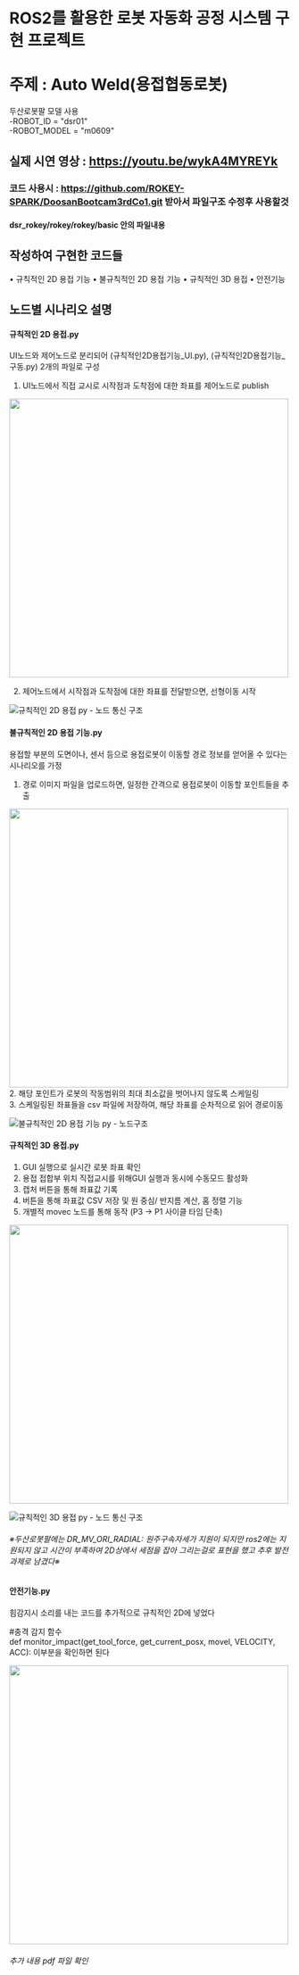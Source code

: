 # ROS2를 활용한 로봇 자동화 공정 시스템 구현 프로젝트


# 주제 : Auto Weld(용접협동로봇)
두산로봇팔 모델 사용<br> 
-ROBOT_ID = "dsr01" <br>
-ROBOT_MODEL = "m0609"

## 실제 시연 영상 : https://youtu.be/wykA4MYREYk

### 코드 사용시 :  https://github.com/ROKEY-SPARK/DoosanBootcam3rdCo1.git 받아서 파일구조 수정후 사용할것 



#### dsr_rokey/rokey/rokey/basic 안의 파일내용

## 작성하여 구현한 코드들
• 규칙적인 2D 용접 기능
• 불규칙적인 2D 용접 기능
• 규칙적인 3D 용접
• 안전기능

## 노드별 시나리오 설명
#### 규칙적인 2D 용접.py
UI노드와 제어노드로 분리되어 (규칙적인2D용접기능_UI.py), (규칙적인2D용접기능_구동.py) 2개의 파일로 구성

1. UI노드에서 직접 교시로 시작점과 도착점에 대한 좌표를 제어노드로 publish

<img src="https://github.com/user-attachments/assets/e469747a-4e20-47d1-b025-00048b228b06" width="500" heigh = " 500"> <br> 

2. 제어노드에서 시작점과 도착점에 대한 좌표를 전달받으면, 선형이동 시작<br> 


![규칙적인 2D 용접 py - 노드 통신 구조](https://github.com/user-attachments/assets/a66a08c7-2903-4365-af4d-7555b3660348)


#### 불규칙적인 2D 용접 기능.py
용접할 부분의 도면이나, 센서 등으로 용접로봇이 이동할 경로 정보를 얻어올 수 있다는 시나리오를 가정
1. 경로 이미지 파일을 업로드하면, 일정한 간격으로 용접로봇이 이동할 포인트들을 추출

<img src="https://github.com/user-attachments/assets/7cf1485a-9ca2-4930-8a24-a68b1d7a28ff" width="500" heigh = " 500" ><br> 
2. 해당 포인트가 로봇의 작동범위의 최대 최소값을 벗어나지 않도록 스케일링<br> 
3. 스케일링된 좌표들을 csv 파일에 저장하여, 해당 좌표를 순차적으로 읽어 경로이동


![불규칙적인 2D 용접 기능 py - 노드구조](https://github.com/user-attachments/assets/52052adb-73c8-47b4-997b-3c75abac1c29)



#### 규칙적인 3D 용접.py
1. GUI 실행으로 실시간 로봇 좌표 확인
2. 용접 접합부 위치 직접교시를 위해GUI 실행과 동시에 수동모드 활성화
3. 캡처 버튼을 통해 좌표값 기록
4. 버튼을 통해 좌표값 CSV 저장 및 원 중심/ 반지름 계산, 홈 정렬 기능
5. 개별적 movec 노드를 통해 동작 (P3 -> P1 사이클 타임 단축)


<img src="https://github.com/user-attachments/assets/3616910a-82c0-49c0-b7d4-073c56b5a90b" width="500" heigh = " 500" > <br>

![규칙적인 3D 용접 py - 노드 통신 구조](https://github.com/user-attachments/assets/81421d74-08e1-4a6a-a9a2-2ec8a4b83d33)


###### ※두산로봇팔에는 DR_MV_ORI_RADIAL: 원주구속자세가 지원이 되지만 ros2에는 지원되지 않고 시간이 부족하여 2D상에서 세점을 잡아 그리는걸로 표현을 했고 추후 발전과제로 남겼다※


#### 안전기능.py
힘감지시 소리를 내는 코드를 추가적으로 규칙적인 2D에 넣었다

  #충격 감지 함수<br>
def monitor_impact(get_tool_force, get_current_posx, movel, VELOCITY, ACC):
이부분을 확인하면 된다


<img src="https://github.com/user-attachments/assets/bdf16ad0-dcb3-438e-bfac-0f345daa175d" width="500" heigh = " 500" >

###### 추가 내용 pdf 파일 확인

